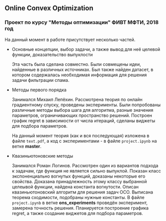 ## Online Convex Optimization

### Проект по курсу "Методы оптимизации" ФИВТ МФТИ, 2018 год

На данный момент в работе присутствует несколько частей.


* Основные концепции, выбор задачи, а также вывод для неё целевой функции, доказательство выпуклости

  Эта часть была сделана совместно. Были совмещены идеи, найденные в различных источниках. Был также найден датасет, в котором содержалась необходимая информация для решения задачи фильтрации спама.

* Методы первого порядка

    Занимался Михаил Лепёхин. Рассмотрена теория по онлайн градиентному спуску, проведены эксперименты. Были попробованы различные методы выбора шага для алгоритма, разные значения параметров, ограничивающих пространство решений. Построен график regret в зависимости от числа итераций, сделаны виджеты для подбора параметров.
    
    На данный момент теория (как и вся последующая) изложена в файле `text.pdf`, а код с экспериментами - в файле `project.ipynb` на ветке **master**.
    
* Квазиньютоновские методы

  Занимался Роман Логинов. Рассмотрен один из вариантов подхода к задачам, где функция не является сильно выпуклой. Показан класс экспоненциально вогнутых функций, доказаны некоторые его свойства. Доказана принадлежность этому классу выбранной целеывой функции, найдена константа вогнутости. Описан квазиньютоновский алгоритм для решения задач OCO. Выписана теорема сходимости, подобраны нужные константы. В файле `project.ipynb` в ветке **ons_experiments** проведён эксперимент, замерена точность решения. Планируется построение графика regret, а также создание виджетов для подбора параметров.


